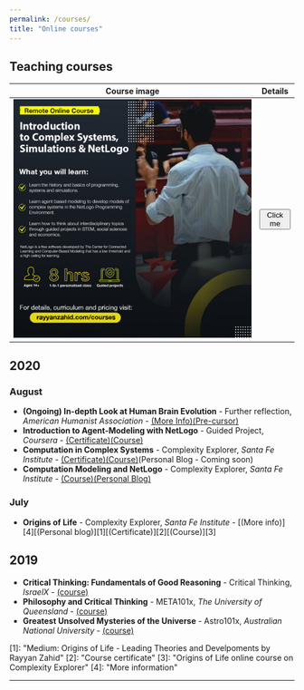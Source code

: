 ```yaml
---
permalink: /courses/
title: "Online courses"
---
```


## Teaching courses
| Course image                                                 | Details                                                               |
|--------------------------------------------------------------|-----------------------------------------------------------------------|
| ![Featured image](/assets/images/courses/NetLogo-poster.jpg) | <button name="button" onclick="http://www.google.com">Click me</button> |


## 2020
### August
- **(Ongoing) In-depth Look at Human Brain Evolution** - Further reflection, *American Humanist Association* - [(More Info)](https://rayyanzahid.com/human-brain-evolution-AHA/)[(Pre-cursor)](https://americanhumanistcenterforeducation.org/?p=19921)
- **Introduction to Agent-Modeling with NetLogo** - Guided Project, *Coursera* - [(Certificate)](https://raw.githubusercontent.com/RayyanZahid/RayyanZahid.github.io/master/assets/images/courses/Guided-course-introduction-to-agent-based-modeling-on-net-logo.jpg)[(Course)](https://www.coursera.org/projects/abm-netlogo)
- **Computation in Complex Systems** - Complexity Explorer, *Santa Fe Institute* - [(Certificate)](https://raw.githubusercontent.com/RayyanZahid/RayyanZahid.github.io/master/assets/images/courses/computation-in-complex-systems-certificate.jpg)[(Course)](https://www.complexityexplorer.org/courses/99-computation-in-complex-systems)(Personal Blog - Coming soon)
- **Computation Modeling and NetLogo** - Complexity Explorer, *Santa Fe Institute* - [(Course)](https://www.complexityexplorer.org/courses/113-summer-teacher-institute-computational-modeling-and-netlogo/segments/10979)[(Personal Blog)](https://rayyanzahid.com/course-computational-agent-based-modeling/)


### July
- **Origins of Life** - Complexity Explorer, *Santa Fe Institute* - [(More info)][4][(Personal blog)][1][(Certificate)][2][(Course)][3]

## 2019
- **Critical Thinking: Fundamentals of Good Reasoning** - Critical Thinking, *IsraelX* - [(course)](https://www.edx.org/course/critical-thinking-fundamentals-of-good-reasoning-2)  
- **Philosophy and Critical Thinking** - META101x, *The University of Queensland* - [(course)](https://www.edx.org/course/philosophy-and-critical-thinking)
- **Greatest Unsolved Mysteries of the Universe** - Astro101x, *Australian National University* - [(course)](https://www.edx.org/course/greatest-unsolved-mysteries-of-the-universe)

<!-- Origins of Life -->
<!-- Personal Blog--> [1]: <https://medium.com/@rayyanzahid/origin-of-life-acbf574e8526> "Medium: Origins of Life - Leading Theories and Develpoments by Rayyan Zahid"
<!-- Certificate  --> [2]: <https://raw.githubusercontent.com/RayyanZahid/RayyanZahid.github.io/master/assets/images/courses/High%20res.jpg> "Course certificate"
<!-- Course       --> [3]: <https://www.complexityexplorer.org/courses/103-origins-of-life> "Origins of Life online course on Complexity Explorer"
<!-- Link to page --> [4]: <https://rayyanzahid.com/Origins-Of-Life/> "More information"


<!-- Computation in Complex Systems -->
<!-- Link to page --> <!-- []: <> ""-->
<!-- Certificate  --> <!-- []: <> ""-->
<!-- Course       --> <!--[5]: <https://www.complexityexplorer.org/courses/99-computation-in-complex-systems> "Computation in Complex Systems on Complexity Explorer"-->
<!-- Personal Blog--> <!-- []: <> ""-->


<!-- Computation Modeling and NetLogo -->
<!-- Link to page --> <!-- [9]: <> ""-->
<!-- Certificate  --> <!-- [10]: <> ""-->
<!-- Course       --> <!--[6]: <https://www.complexityexplorer.org/courses/113-summer-teacher-institute-computational-modeling-and-netlogo/segments/10979> "Computational Modeling and NetLogo on Complexity Explorer"-->
<!-- Personal Blog--> <!-- [12]: <> ""-->



-----------
<!-- Title -->
<!-- Link to page --> <!-- []: <> ""-->
<!-- Certificate  --> <!-- []: <> ""-->
<!-- Course       --> <!-- []: <> ""-->
<!-- Personal Blog--> <!-- []: <> ""-->



